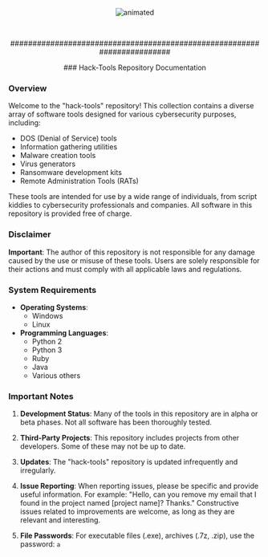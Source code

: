 <p align="center">
  <img src="https://i.giphy.com/media/2Y0ecuTsnAvZK/200.gif" alt="animated" />
</p>
&nbsp;
&nbsp;
<p align="center">
########################################################################
<p align="center">
### Hack-Tools Repository Documentation

### Overview

Welcome to the "hack-tools" repository! This collection contains a diverse array of software tools designed for various cybersecurity purposes, including:

- DOS (Denial of Service) tools
- Information gathering utilities
- Malware creation tools
- Virus generators
- Ransomware development kits
- Remote Administration Tools (RATs)

These tools are intended for use by a wide range of individuals, from script kiddies to cybersecurity professionals and companies. All software in this repository is provided free of charge.

### Disclaimer

**Important**: The author of this repository is not responsible for any damage caused by the use or misuse of these tools. Users are solely responsible for their actions and must comply with all applicable laws and regulations.

### System Requirements

- **Operating Systems**: 
  - Windows
  - Linux
- **Programming Languages**:
  - Python 2
  - Python 3
  - Ruby
  - Java
  - Various others

### Important Notes

1. **Development Status**: Many of the tools in this repository are in alpha or beta phases. Not all software has been thoroughly tested.

2. **Third-Party Projects**: This repository includes projects from other developers. Some of these may not be up to date.

3. **Updates**: The "hack-tools" repository is updated infrequently and irregularly.

4. **Issue Reporting**: When reporting issues, please be specific and provide useful information. For example:
   "Hello, can you remove my email that I found in the project named [project name]? Thanks."
   Constructive issues related to improvements are welcome, as long as they are relevant and interesting.

5. **File Passwords**: For executable files (.exe), archives (.7z, .zip), use the password: `a`
